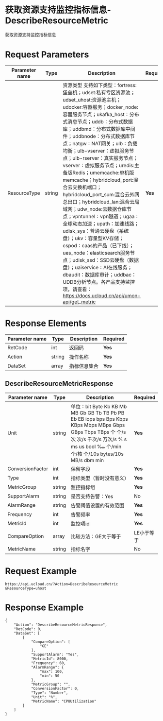 # 获取资源支持监控指标信息-DescribeResourceMetric

获取资源支持监控指标信息

# Request Parameters
|Parameter name|Type|Description|Required|
|---|---|---|---|
|ResourceType|string|资源类型 支持如下类型：fortress:堡垒机；udset:私有专区资源池；udset_uhost:资源池主机；udocker:容器服务；docker_node:容器服务节点；ukafka_host：分布式消息节点；uddb：分布式数据库；uddbmd：分布式数据库中间件；uddbnode：分布式数据库节点；natgw：NAT网关；ulb：负载均衡；ulb-vserver：虚拟服务节点；ulb-rserver：真实服务节点；vserver：虚拟服务节点；uredis:主备版Redis；umemcache:单机版memcache；hybridcloud_port:混合云交换机端口；hybridcloud_port_sum:混合云外网总出口；hybridcloud_lan:混合云局域网；udw_node:云数据仓库节点；vpntunnel：vpn隧道；ugaa：全球动态加速；upath：加速线路；udisk_sys：普通云硬盘（系统盘）；ukv：容量型KV存储；cspod：caas的产品（已下线）；ues_node：elasticsearch服务节点；udisk_ssd：SSD云硬盘（数据盘）；uaiservice：AI在线服务；dbaudit：数据库审计；uddbac：UDDB分析节点。各产品支持监控项，请查看：https://docs.ucloud.cn/api/umon-api/get_metric|**Yes**|

# Response Elements
|Parameter name|Type|Description|Required|
|---|---|---|---|
|RetCode|int|返回码|**Yes**|
|Action|string|操作名称|**Yes**|
|DataSet|array|指标信息集合|**Yes**|

## DescribeResourceMetricResponse
|Parameter name|Type|Description|Required|
|---|---|---|---|
|Unit|string|单位：bit Byte Kb KB Mb MB Gb GB Tb TB Pb PB Eb EB iops bps Bps Kbps KBps Mbps MBps Gbps GBps Tbps TBps 个 个/s 次 次/s 千次/s 万次/s % s ms us bool ‱ 个/min 个/核 个/10s bytes/10s MB/s dbm min|**Yes**|
|ConversionFactor|int|保留字段|**Yes**|
|Type|int|指标类型（暂时没有意义）|**Yes**|
|MetricGroup|string|监控指标组|**Yes**|
|SupportAlarm|string|是否支持告警：Yes|No|**Yes**|
|AlarmRange|string|告警阈值设置的有效范围|**Yes**|
|Frequency|int|告警频率|**Yes**|
|MetricId|int|监控项id|**Yes**|
|CompareOption|array|比较方法：GE大于等于|LE小于等于|**Yes**|
|MetricName|string|指标名字|No|

# Request Example
```
https://api.ucloud.cn/?Action=DescribeResourceMetric
&ResourceType=uhost
```

# Response Example
```
{
    "Action": "DescribeResourceMetricResponse", 
    "RetCode": 0, 
    "DataSet": [
        {
            "CompareOption": [
                "GE"
            ], 
            "SupportAlarm": "Yes", 
            "MetricId": 8000, 
            "Frequency": 60, 
            "AlarmRange": {
                "max": 100, 
                "min": 50
            }, 
            "MetricGroup": "", 
            "ConversionFactor": 0, 
            "Type": "Number", 
            "Unit": "%", 
            "MetricName": "CPUUtilization"
        }
    ]
}
```

